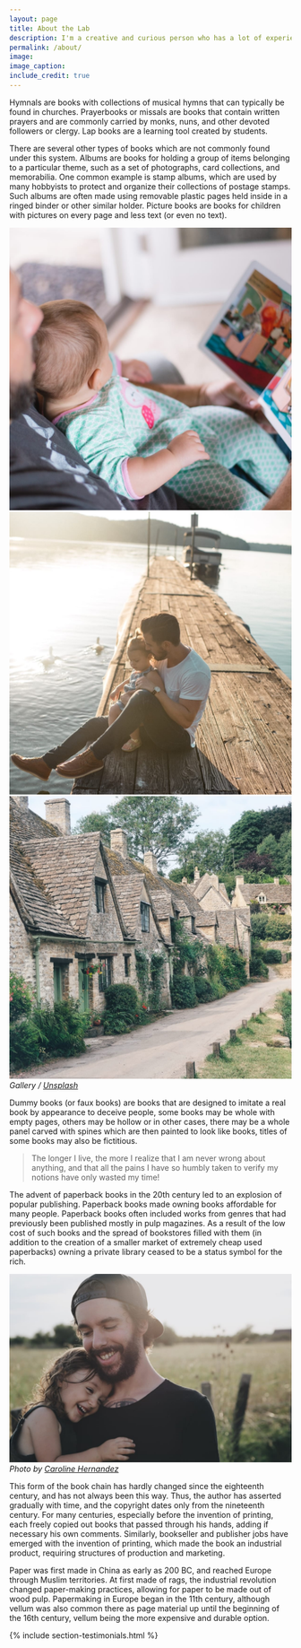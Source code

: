 ```yaml
---
layout: page
title: About the Lab
description: I'm a creative and curious person who has a lot of experience and fond moments working with design, websites, and marketing.
permalink: /about/
image:
image_caption:
include_credit: true
---
```


Hymnals are books with collections of musical hymns that can typically be found in churches. Prayerbooks or missals are books that contain written prayers and are commonly carried by monks, nuns, and other devoted followers or clergy. Lap books are a learning tool created by students.

There are several other types of books which are not commonly found under this system. Albums are books for holding a group of items belonging to a particular theme, such as a set of photographs, card collections, and memorabilia. One common example is stamp albums, which are used by many hobbyists to protect and organize their collections of postage stamps. Such albums are often made using removable plastic pages held inside in a ringed binder or other similar holder. Picture books are books for children with pictures on every page and less text (or even no text).

<div class="gallery-box">
  <div class="gallery">
    <img src="/images/100.jpg" loading="lazy">
    <img src="/images/101.jpg" loading="lazy">
    <img src="/images/102.jpg" loading="lazy">
  </div>
  <em>Gallery / <a href="https://unsplash.com/" target="_blank">Unsplash</a></em>
</div>

Dummy books (or faux books) are books that are designed to imitate a real book by appearance to deceive people, some books may be whole with empty pages, others may be hollow or in other cases, there may be a whole panel carved with spines which are then painted to look like books, titles of some books may also be fictitious.

> The longer I live, the more I realize that I am never wrong about anything, and that all the pains I have so humbly taken to verify my notions have only wasted my time!

The advent of paperback books in the 20th century led to an explosion of popular publishing. Paperback books made owning books affordable for many people. Paperback books often included works from genres that had previously been published mostly in pulp magazines. As a result of the low cost of such books and the spread of bookstores filled with them (in addition to the creation of a smaller market of extremely cheap used paperbacks) owning a private library ceased to be a status symbol for the rich.

<div class="gallery-box">
  <div class="gallery">
    <img src="/images/103.jpg" loading="lazy">
  </div>
  <em>Photo by <a href="https://unsplash.com/photos/TMpQ5R9mbOc" target="_blank">Caroline Hernandez</a></em>
</div>

This form of the book chain has hardly changed since the eighteenth century, and has not always been this way. Thus, the author has asserted gradually with time, and the copyright dates only from the nineteenth century. For many centuries, especially before the invention of printing, each freely copied out books that passed through his hands, adding if necessary his own comments. Similarly, bookseller and publisher jobs have emerged with the invention of printing, which made the book an industrial product, requiring structures of production and marketing.

Paper was first made in China as early as 200 BC, and reached Europe through Muslim territories. At first made of rags, the industrial revolution changed paper-making practices, allowing for paper to be made out of wood pulp. Papermaking in Europe began in the 11th century, although vellum was also common there as page material up until the beginning of the 16th century, vellum being the more expensive and durable option.

{% include section-testimonials.html %}
